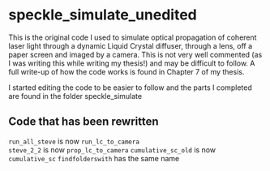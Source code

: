 # speckle_simulate_unedited
This is the original code I used to simulate optical propagation of coherent laser light through a dynamic Liquid Crystal diffuser, through a lens, off a paper screen and imaged by a camera. This is not very well commented (as I was writing this while writing my thesis!) and may be difficult to follow. A full write-up of how the code works is found in Chapter 7 of my thesis.

I started editing the code to be easier to follow and the parts I completed are found in the folder speckle_simulate

## Code that has been rewritten
`run_all_steve` is now `run_lc_to_camera`  
`steve_2_2` is now `prop_lc_to_camera`
`cumulative_sc_old` is now `cumulative_sc`
`findfolderswith` has the same name
